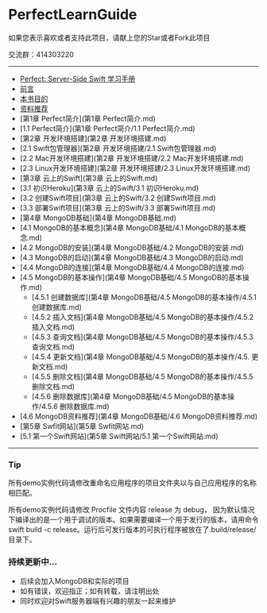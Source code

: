 # PerfectLearnGuide

如果您表示喜欢或者支持此项目，请献上您的Star或者Fork此项目

交流群：414303220

---

* [Perfect: Server-Side Swift 学习手册](PerfectLearnGuide.md)
* [前言](前言.md)
 * [本书目的](前言/本书目的.md)
 * [资料推荐](前言/资料推荐.md)
* [第1章 Perfect简介](第1章 Perfect简介.md)
 * [1.1 Perfect简介](第1章 Perfect简介/1.1 Perfect简介.md)
* [第2章 开发环境搭建](第2章 开发环境搭建.md)
 * [2.1 Swift包管理器](第2章 开发环境搭建/2.1 Swift包管理器.md)
 * [2.2 Mac开发环境搭建](第2章 开发环境搭建/2.2 Mac开发环境搭建.md)
 * [2.3 Linux开发环境搭建](第2章 开发环境搭建/2.3 Linux开发环境搭建.md)
* [第3章 云上的Swift](第3章 云上的Swift.md)
 * [3.1 初识Heroku](第3章 云上的Swift/3.1 初识Heroku.md)
 * [3.2 创建Swift项目](第3章 云上的Swift/3.2 创建Swift项目.md)
 * [3.3 部署Swift项目](第3章 云上的Swift/3.3 部署Swift项目.md)
* [第4章 MongoDB基础](第4章 MongoDB基础.md)   
 * [4.1 MongoDB的基本概念](第4章 MongoDB基础/4.1 MongoDB的基本概念.md)
 * [4.2 MongoDB的安装](第4章 MongoDB基础/4.2 MongoDB的安装.md)
 * [4.3 MongoDB的启动](第4章 MongoDB基础/4.3 MongoDB的启动.md)
 * [4.4 MongoDB的连接](第4章 MongoDB基础/4.4 MongoDB的连接.md)
 * [4.5 MongoDB的基本操作](第4章 MongoDB基础/4.5 MongoDB的基本操作.md)
     * [4.5.1 创建数据库](第4章 MongoDB基础/4.5 MongoDB的基本操作/4.5.1 创建数据库.md)
     * [4.5.2 插入文档](第4章 MongoDB基础/4.5 MongoDB的基本操作/4.5.2 插入文档.md)    
     * [4.5.3 查询文档](第4章 MongoDB基础/4.5 MongoDB的基本操作/4.5.3 查询文档.md)
     * [4.5.4 更新文档](第4章 MongoDB基础/4.5 MongoDB的基本操作/4.5. 更新文档.md)
     * [4.5.5 删除文档](第4章 MongoDB基础/4.5 MongoDB的基本操作/4.5.5 删除文档.md)
     * [4.5.6 删除数据库](第4章 MongoDB基础/4.5 MongoDB的基本操作/4.5.6 删除数据库.md)
  * [4.6 MongoDB资料推荐](第4章 MongoDB基础/4.6 MongoDB资料推荐.md)
* [第5章 Swfit网站](第5章 Swfit网站.md)
 * [5.1 第一个Swift网站](第5章 Swift网站/5.1 第一个Swift网站.md)

---

### Tip

所有demo实例代码请修改重命名应用程序的项目文件夹以与自己应用程序的名称相匹配。

所有demo实例代码请修改 Procfile 文件内容 release 为 debug，
因为默认情况下编译出的是一个用于调试的版本。如果需要编译一个用于发行的版本，请用命令swift build -c release。运行后可发行版本的可执行程序被放在了.build/release/目录下。

### 持续更新中...
- 后续会加入MongoDB和实际的项目
- 如有错误，欢迎指正；如有转载，请注明出处
- 同时欢迎对Swift服务器端有兴趣的朋友一起来维护

